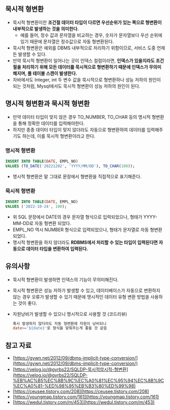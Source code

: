 ## 묵시적 형변환

- 묵시적 형변환이란 **조건절 데이터 타입이 다르면 우선순위가 있는 쪽으로 형변환이 내부적으로 발생하는 것을 의미한다.**
    - 예를 들어, 정수 값과 문자열을 비교하는 경우, 숫자가 문자열보다 우선 순위에 있기 때문에 문자열은 정수값으로 자동 형변환된다.
- 묵시적 형변환은 예외를 DBMS 내부적으로 처리하기 위함이므로, 서비스 도중 언제든 발생할 수 있다.
- 만약 묵시적 형변환이 일어나는 곳이 인덱스 컬럼이라면, **인덱스가 있을지라도 조건절을 처리하기 위해 모든 데이터를 묵시적으로 형변환하기 때문에 인덱스가 무의미해지며, 풀 테이블 스캔이 발생한다.**
- 자바에서도 Integer, int 두 변수 값을 묵시적으로 형변환하나 성능 저하의 원인이 되는 것처럼, Mysql에서도 묵시적 형변환이 성능 저하의 원인이 된다.

## 명시적 형변환과 묵시적 형변환

- 만약 데이터 타입이 맞지 않은 경우 TO_NUMBER, TO_CHAR 등의 명시적 형변환을 통해 정확한 데이터를 입력해야한다.
- 하지만 종종 데이터 타입이 맞지 않더라도 자동으로 형변환하여 데이터를 입력해주기도 하는데, 이를 묵시적 형변환이라고 한다.

### 명시적 형변환

```sql
INSERT INTO TABLE(DATE, EMPL_NO)
VALUES (TO_DATE('20221202', 'YYYY/MM/DD'), TO_CHAR(100));
```

- 명시적 형변환은 말 그대로 문장에서 형변환을 직접적으로 표기해준다.

### 묵시적 형변환

```sql
INSERT INTO TABLE(DATE, EMPL_NO)
VALUES ('2022-10-24', 100);
```

- 위 SQL 문장에서 DATE의 경우 문자열 형식으로 입력되었으나, 형태가 YYYY-MM-DD로 자동 형변환 되었다.
- EMPL_NO 역시 NUMBER 형식으로 입력되었으나, 형태가 문자열로 자동 형변환 되었다.
- 명시적 형변환을 하지 않더라도 **RDBMS에서 처리할 수 있는 타입이 입력된다면 자동으로 데이터 타입을 변환하여 입력된다.**

## 유의사항

- 묵시적 형변환이 발생하면 인덱스의 기능이 무의미해진다.
- 묵시적 형변환은 성능 저하가 발생할 수 있고, 데이터베이스가 자동으로 변환하지 않는 경우 오류가 발생할 수 있기 때문에 명시적인 데이터 유형 변환 방법을 사용하는 것이 좋다.
- 자원낭비가 발생할 수 있으니 명시적으로 사용할 것 (코드리뷰)
    
    ```sql
    혹시 발생하지 않더라도 자동 형변환에 자원이 낭비되니 
    date>='${date}'로 형식을 맞춰주는게 좋을 것 같음
    ```
    

## 참고 자료

- [https://gywn.net/2012/09/dbms-implicit-type-conversion/](https://gywn.net/2012/09/dbms-implicit-type-conversion/)
- [https://velog.io/@gyrbs22/SQLDP-묵시적암시적-형변환](https://velog.io/@gyrbs22/SQLDP-%EB%AC%B5%EC%8B%9C%EC%A0%81%EC%95%94%EC%8B%9C%EC%A0%81-%ED%98%95%EB%B3%80%ED%99%98)
- [https://ceusee.tistory.com/208](https://ceusee.tistory.com/208)
- [https://youngmap.tistory.com/161](https://youngmap.tistory.com/161)
- [https://wedul.tistory.com/m/453](https://wedul.tistory.com/m/453)
